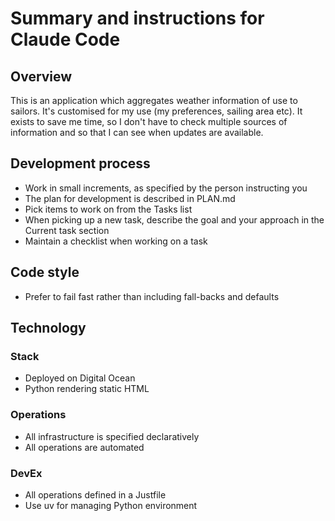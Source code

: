 # Summary and instructions for Claude Code

## Overview

This is an application which aggregates weather information of use to sailors.
It's customised for my use (my preferences, sailing area etc).
It exists to save me time, so I don't have to check multiple sources of information
and so that I can see when updates are available.

## Development process

* Work in small increments, as specified by the person instructing you
* The plan for development is described in PLAN.md
* Pick items to work on from the Tasks list
* When picking up a new task, describe the goal and your approach in the Current task section
* Maintain a checklist when working on a task

## Code style

* Prefer to fail fast rather than including fall-backs and defaults

## Technology

### Stack

* Deployed on Digital Ocean
* Python rendering static HTML

### Operations

* All infrastructure is specified declaratively
* All operations are automated

### DevEx

* All operations defined in a Justfile
* Use uv for managing Python environment
